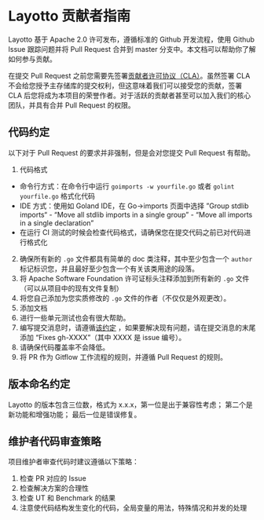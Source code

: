 # Layotto 贡献者指南

Layotto 基于 Apache 2.0 许可发布，遵循标准的 Github 开发流程，使用 Github Issue 跟踪问题并将 Pull Request 合并到 master 分支中。本文档可以帮助你了解如何参与贡献。

在提交 Pull Request 之前您需要先签署[贡献者许可协议（CLA）](http://cla.sofastack.tech/)。虽然签署 CLA 不会给您授予主存储库的提交权利，但这意味着我们可以接受您的贡献，签署 CLA 后您将成为本项目的荣誉作者。对于活跃的贡献者甚至可以加入我们的核心团队，并具有合并 Pull Request 的权限。

## 代码约定

以下对于 Pull Request 的要求并非强制，但是会对您提交 Pull Request 有帮助。

1. 代码格式
- 命令行方式：在命令行中运行 `goimports -w yourfile.go` 或者 `golint yourfile.go` 格式化代码
- IDE 方式：使用如 Goland IDE，在 Go->imports 页面中选择 ”Group stdlib imports“ - “Move all stdlib imports in a single group” - “Move all imports in a single declaration”
- 在运行 CI 测试的时候会检查代码格式，请确保您在提交代码之前已对代码进行格式化
2. 确保所有新的 `.go` 文件都具有简单的 doc 类注释，其中至少包含一个 `author` 标记标识您，并且最好至少包含一个有关该类用途的段落。
3. 将 Apache Software Foundation 许可证标头注释添加到所有新的 `.go` 文件（可以从项目中的现有文件复制）
4. 将您自己添加为您实质修改的 `.go` 文件的作者（不仅仅是外观更改）。
5. 添加文档
6. 进行一些单元测试也会有很大帮助。
7. 编写提交消息时，请遵循[该约定](https://tbaggery.com/2008/04/19/a-note-about-git-commit-messages.html) ，如果要解决现有问题，请在提交消息的末尾添加 “Fixes gh-XXXX”（其中 XXXX 是 issue 编号）。
8. 请确保代码覆盖率不会降低。
9. 将 PR 作为 Gitflow 工作流程的规则，并遵循 Pull Request 的规则。

## 版本命名约定

Layotto 的版本包含三位数，格式为 x.x.x，第一位是出于兼容性考虑； 第二个是新功能和增强功能； 最后一位是错误修复。

## 维护者代码审查策略

项目维护者审查代码时建议遵循以下策略：

1. 检查 PR 对应的 Issue
2. 检查解决方案的合理性
3. 检查 UT 和 Benchmark 的结果
4. 注意使代码结构发生变化的代码，全局变量的用法，特殊情况和并发的处理
